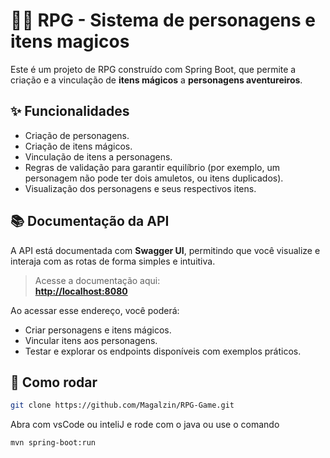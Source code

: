 # 🧙‍♂️ RPG - Sistema de personagens e itens magicos

Este é um projeto de RPG construído com Spring Boot, que permite a criação e a vinculação de **itens mágicos** a **personagens aventureiros**.

## ✨ Funcionalidades

- Criação de personagens.
- Criação de itens mágicos.
- Vinculação de itens a personagens.
- Regras de validação para garantir equilíbrio (por exemplo, um personagem não pode ter dois amuletos, ou itens duplicados).
- Visualização dos personagens e seus respectivos itens.

## 📚 Documentação da API

A API está documentada com **Swagger UI**, permitindo que você visualize e interaja com as rotas de forma simples e intuitiva.

> Acesse a documentação aqui:  
**[http://localhost:8080](http://localhost:8080)**

Ao acessar esse endereço, você poderá:

- Criar personagens e itens mágicos.
- Vincular itens aos personagens.
- Testar e explorar os endpoints disponíveis com exemplos práticos.

## 🚀 Como rodar

```bash
git clone https://github.com/Magalzin/RPG-Game.git
```
Abra com vsCode ou inteliJ e rode com o java
ou use o comando

```bash
mvn spring-boot:run
